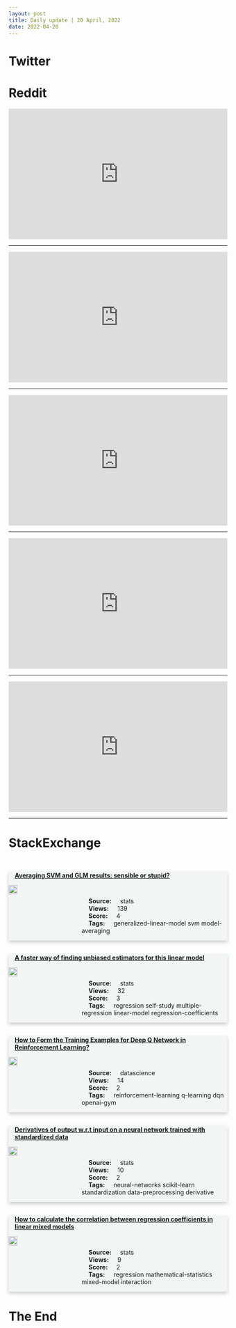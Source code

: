 ```yaml
---
layout: post
title: Daily update | 20 April, 2022
date: 2022-04-20
---
```


<script async src="https://platform.twitter.com/widgets.js" charset="utf-8"></script>


<script src='https://storage.ko-fi.com/cdn/scripts/overlay-widget.js'></script>
<script>
  kofiWidgetOverlay.draw('themldojo', {
    'type': 'floating-chat',
    'floating-chat.donateButton.text': 'Support me',
    'floating-chat.donateButton.background-color': '#f45d22',
    'floating-chat.donateButton.text-color': '#fff'
  });
</script>

# Twitter 

<blockquote class="twitter-tweet"><a href="https://twitter.com/betterpakistan/status/1516341169935945729"></a></blockquote>

<blockquote class="twitter-tweet"><a href="https://twitter.com/_KarenHao/status/1516423385126948870"></a></blockquote>

<blockquote class="twitter-tweet"><a href="https://twitter.com/SigalSamuel/status/1516445839841009675"></a></blockquote>

<blockquote class="twitter-tweet"><a href="https://twitter.com/Khulood_Almani/status/1516413748394840068"></a></blockquote>

<blockquote class="twitter-tweet"><a href="https://twitter.com/zeanacademy/status/1516256209845772296"></a></blockquote>

<blockquote class="twitter-tweet"><a href="https://twitter.com/GoogleAI/status/1516493211875053568"></a></blockquote>

<blockquote class="twitter-tweet"><a href="https://twitter.com/ylecun/status/1516304616794824706"></a></blockquote>

<blockquote class="twitter-tweet"><a href="https://twitter.com/TensorFlow/status/1516484330008326150"></a></blockquote>

<blockquote class="twitter-tweet"><a href="https://twitter.com/stanfordnlp/status/1516464020655464448"></a></blockquote>

<blockquote class="twitter-tweet"><a href="https://twitter.com/TensorFlow/status/1516455336017899524"></a></blockquote>

# Reddit 

<iframe id="reddit-embed" src="https://www.redditmedia.com/r/datascience/comments/u78bth/1_year_gap_on_resumè_due_to_health_issues?ref_source=embed&amp;ref=share&amp;embed=true" sandbox="allow-scripts allow-same-origin allow-popups" style="border: none;" height="300" width="100%" scrolling="yes"></iframe>
<hr style="width:100%;text-align:left;margin-left:0">
<iframe id="reddit-embed" src="https://www.redditmedia.com/r/MachineLearning/comments/u6uw0i/r_maximum_likelihood_estimation_can_fail_due_to?ref_source=embed&amp;ref=share&amp;embed=true" sandbox="allow-scripts allow-same-origin allow-popups" style="border: none;" height="300" width="100%" scrolling="yes"></iframe>
<hr style="width:100%;text-align:left;margin-left:0">
<iframe id="reddit-embed" src="https://www.redditmedia.com/r/MachineLearning/comments/u7633f/d_nlp_has_huggingface_what_does_computer_vision?ref_source=embed&amp;ref=share&amp;embed=true" sandbox="allow-scripts allow-same-origin allow-popups" style="border: none;" height="300" width="100%" scrolling="yes"></iframe>
<hr style="width:100%;text-align:left;margin-left:0">
<iframe id="reddit-embed" src="https://www.redditmedia.com/r/dataengineering/comments/u6zarh/biggest_debates_in_the_industry?ref_source=embed&amp;ref=share&amp;embed=true" sandbox="allow-scripts allow-same-origin allow-popups" style="border: none;" height="300" width="100%" scrolling="yes"></iframe>
<hr style="width:100%;text-align:left;margin-left:0">
<iframe id="reddit-embed" src="https://www.redditmedia.com/r/datascience/comments/u796hg/reverse_ama_google_ds_whats_is_like?ref_source=embed&amp;ref=share&amp;embed=true" sandbox="allow-scripts allow-same-origin allow-popups" style="border: none;" height="300" width="100%" scrolling="yes"></iframe>
<hr style="width:100%;text-align:left;margin-left:0">

<style>
.card {
box-shadow: 0 4px 8px 0 rgba(0,0,0,0.2);
transition: 0.3s;
width: 100%;
background-color: #F3F4F4;
}
p{
    margin-left:  3em;
    padding-top: 1em;
}
.part2{
    display: grid;
    grid-template-columns: 1fr 3fr;
}
h4{
    margin: 1em;
}

.card:hover {
box-shadow: 0 8px 16px 0 rgba(0,0,0,0.2);
}
b {
padding: 2px 16px;
}
</style>
  
# StackExchange 


  <br>
  <div class="card">
  <h4><a href='https://stats.stackexchange.com/questions/572124/averaging-svm-and-glm-results-sensible-or-stupid'>Averaging SVM and GLM results: sensible or stupid?</a></h4> 
  <div class="part2">
      <img src="https://cdn.sstatic.net/Sites/stats/Img/apple-touch-icon@2.png?v=344f57aa10cc" alt="Img missing!" style="width:40%">
      <p><b>Source:</b> stats<br><b>Views:</b> 139<br><b>Score:</b> 4<br><b>Tags:</b> <span class="badge badge-dark">generalized-linear-model</span> <span class="badge badge-dark">svm</span> <span class="badge badge-dark">model-averaging</span></p> 
  </div>
  </div>
      
  <br>
  <div class="card">
  <h4><a href='https://stats.stackexchange.com/questions/572092/a-faster-way-of-finding-unbiased-estimators-for-this-linear-model'>A faster way of finding unbiased estimators for this linear model</a></h4> 
  <div class="part2">
      <img src="https://cdn.sstatic.net/Sites/stats/Img/apple-touch-icon@2.png?v=344f57aa10cc" alt="Img missing!" style="width:40%">
      <p><b>Source:</b> stats<br><b>Views:</b> 32<br><b>Score:</b> 3<br><b>Tags:</b> <span class="badge badge-dark">regression</span> <span class="badge badge-dark">self-study</span> <span class="badge badge-dark">multiple-regression</span> <span class="badge badge-dark">linear-model</span> <span class="badge badge-dark">regression-coefficients</span></p> 
  </div>
  </div>
      
  <br>
  <div class="card">
  <h4><a href='https://datascience.stackexchange.com/questions/110170/how-to-form-the-training-examples-for-deep-q-network-in-reinforcement-learning'>How to Form the Training Examples for Deep Q Network in Reinforcement Learning?</a></h4> 
  <div class="part2">
      <img src="https://cdn.sstatic.net/Sites/datascience/Img/apple-touch-icon@2.png?v=1c36463984b3" alt="Img missing!" style="width:40%">
      <p><b>Source:</b> datascience<br><b>Views:</b> 14<br><b>Score:</b> 2<br><b>Tags:</b> <span class="badge badge-dark">reinforcement-learning</span> <span class="badge badge-dark">q-learning</span> <span class="badge badge-dark">dqn</span> <span class="badge badge-dark">openai-gym</span></p> 
  </div>
  </div>
      
  <br>
  <div class="card">
  <h4><a href='https://stats.stackexchange.com/questions/572144/derivatives-of-output-w-r-t-input-on-a-neural-network-trained-with-standardized'>Derivatives of output w.r.t input on a neural network trained with standardized data</a></h4> 
  <div class="part2">
      <img src="https://cdn.sstatic.net/Sites/stats/Img/apple-touch-icon@2.png?v=344f57aa10cc" alt="Img missing!" style="width:40%">
      <p><b>Source:</b> stats<br><b>Views:</b> 10<br><b>Score:</b> 2<br><b>Tags:</b> <span class="badge badge-dark">neural-networks</span> <span class="badge badge-dark">scikit-learn</span> <span class="badge badge-dark">standardization</span> <span class="badge badge-dark">data-preprocessing</span> <span class="badge badge-dark">derivative</span></p> 
  </div>
  </div>
      
  <br>
  <div class="card">
  <h4><a href='https://stats.stackexchange.com/questions/572141/how-to-calculate-the-correlation-between-regression-coefficients-in-linear-mixed'>How to calculate the correlation between regression coefficients in linear mixed models</a></h4> 
  <div class="part2">
      <img src="https://cdn.sstatic.net/Sites/stats/Img/apple-touch-icon@2.png?v=344f57aa10cc" alt="Img missing!" style="width:40%">
      <p><b>Source:</b> stats<br><b>Views:</b> 9<br><b>Score:</b> 2<br><b>Tags:</b> <span class="badge badge-dark">regression</span> <span class="badge badge-dark">mathematical-statistics</span> <span class="badge badge-dark">mixed-model</span> <span class="badge badge-dark">interaction</span></p> 
  </div>
  </div>
      
# The End